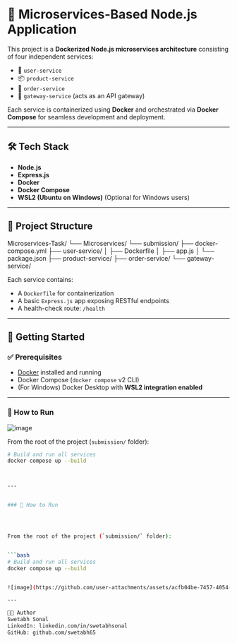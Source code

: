 # 🧱 Microservices-Based Node.js Application

This project is a **Dockerized Node.js microservices architecture** consisting of four independent services:

- 👤 `user-service`
- 📦 `product-service`
- 📑 `order-service`
- 🚪 `gateway-service` (acts as an API gateway)

Each service is containerized using **Docker** and orchestrated via **Docker Compose** for seamless development and deployment.

---

## 🛠️ Tech Stack

- **Node.js**
- **Express.js**
- **Docker**
- **Docker Compose**
- **WSL2 (Ubuntu on Windows)** (Optional for Windows users)

---

## 📁 Project Structure

Microservices-Task/
└── Microservices/
└── submission/
├── docker-compose.yml
├── user-service/
│ ├── Dockerfile
│ ├── app.js
│ └── package.json
├── product-service/
├── order-service/
└── gateway-service/


Each service contains:
- A `Dockerfile` for containerization
- A basic `Express.js` app exposing RESTful endpoints
- A health-check route: `/health`

---

## 🚀 Getting Started

### ✅ Prerequisites

- [Docker](https://docs.docker.com/get-docker/) installed and running
- Docker Compose (`docker compose` v2 CLI)
- (For Windows) Docker Desktop with **WSL2 integration enabled**

---

### 🔧 How to Run

![image](https://github.com/user-attachments/assets/60eaad02-1af3-472e-a136-d22d08266781)




From the root of the project (`submission/` folder):

```bash
# Build and run all services
docker compose up --build



---


### 🔧 How to Run




From the root of the project (`submission/` folder):


```bash
# Build and run all services
docker compose up --build


![image](https://github.com/user-attachments/assets/acfb04be-7457-4054-b471-b8887b026f97)

---

👨‍💻 Author
Swetabh Sonal
LinkedIn: linkedin.com/in/swetabhsonal
GitHub: github.com/swetabh65

